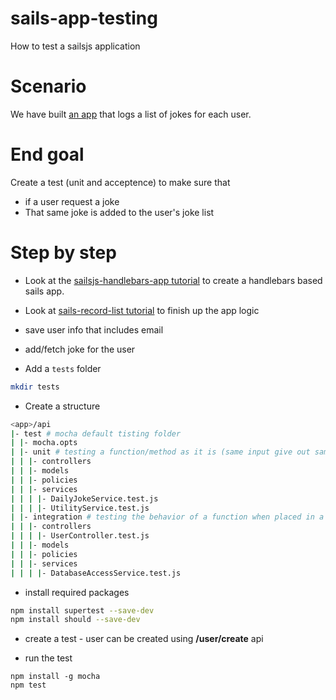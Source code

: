 # sails-app-testing
How to test a sailsjs application

# Scenario
We have built [an app](https://github.com/nshimiye/sails-record-list) that logs a list of jokes for each user.

# End goal
Create a test (unit and acceptence) to make sure that 
* if a user request a joke
* That same joke is added to the user's joke list

# Step by step

* Look at the [sailsjs-handlebars-app tutorial](https://github.com/nshimiye/sailsjs-handlebars-app) to create a handlebars based sails app.

* Look at [sails-record-list tutorial](https://github.com/nshimiye/sails-record-list) to finish up the app logic
 * save user info that includes email
 * add/fetch joke for the user

* Add a `tests` folder
```sh
mkdir tests
```

* Create a structure
```sh
<app>/api
|- test # mocha default tisting folder
| |- mocha.opts
| |- unit # testing a function/method as it is (same input give out same output)
| | |- controllers
| | |- models
| | |- policies
| | |- services
| | | |- DailyJokeService.test.js
| | | |- UtilityService.test.js
| |- integration # testing the behavior of a function when placed in a given environment (ex: action handler defined in the controller)
| | |- controllers
| | | |- UserController.test.js
| | |- models
| | |- policies
| | |- services
| | | |- DatabaseAccessService.test.js
```

* install required packages
```sh
npm install supertest --save-dev
npm install should --save-dev
```

* create a test - user can be created using **/user/create** api

* run the test
```
npm install -g mocha
npm test
```